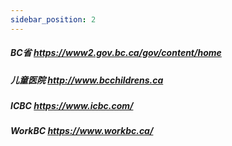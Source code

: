 ```yaml
---
sidebar_position: 2
---
```

##### BC省 https://www2.gov.bc.ca/gov/content/home  
##### 儿童医院 http://www.bcchildrens.ca  
##### ICBC https://www.icbc.com/  
##### WorkBC https://www.workbc.ca/  

  
